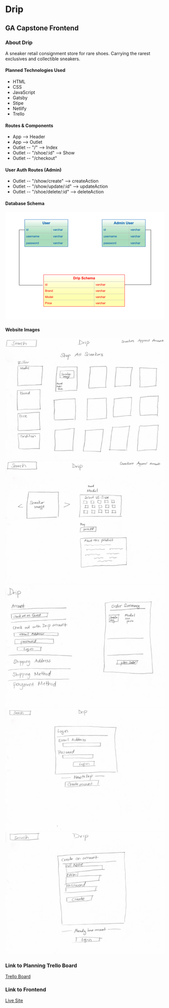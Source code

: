 # Drip

## GA Capstone Frontend

### About Drip
A sneaker retail consignment store for rare shoes. Carrying the rarest exclusives and collectible sneakers. 

#### Planned Technologies Used
- HTML
- CSS
- JavaScript
- Gatsby
- Stipe
- Netlify
- Trello

#### Routes & Components 
- App --> Header 
- App --> Outlet 
- Outlet -- "/" --> Index
- Outlet -- "/shoe/:id" --> Show
- Outlet -- "/checkout" 


#### User Auth Routes (Admin)
- Outlet -- "/show/create" --> createAction
- Outlet -- "/show/update/:id" --> updateAction
- Outlet -- "/shoe/delete/:id" --> deleteAction

#### Database Schema
![Schema](img/Model%20Schema.png)

#### Website Images
![IndexPage](img/home%20page.jpg)
![ShowPage](img/show.jpg)
![Checkout](img/checkout.jpg)
![User Auth - Login](img/user%20auth%20-%20login.jpg)
![User Auth - Create](img/user%20auth%20-%20create.jpg)


### Link to Planning Trello Board
[Trello Board](https://trello.com/invite/b/pv2WzSAP/ATTIba92e98f9914321d38ef5c5349df46ad7E13F8D6/capstone)


### Link to Frontend
[Live Site]()